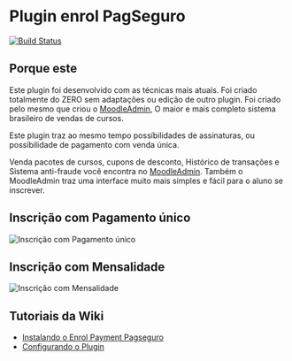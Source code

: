 # Plugin enrol PagSeguro

[![Build Status](https://travis-ci.org/EduardoKrausME/moodle-enrol_paymentpagseguro.svg?branch=master)](https://travis-ci.org/EduardoKrausME/moodle-enrol_paymentpagseguro)

## Porque este

Este plugin foi desenvolvido com as técnicas mais atuais. Foi criado totalmente do ZERO sem adaptações ou edição de outro plugin. Foi criado pelo mesmo que criou o [MoodleAdmin](https://www.eduardokraus.com/integrao-moodle-pagseguro), O maior e mais completo sistema brasileiro de vendas de cursos. 

Este plugin traz ao mesmo tempo possíbilidades de assinaturas, ou possíbilidade de pagamento com venda única.

Venda pacotes de cursos, cupons de desconto, Histórico de transações e Sistema anti-fraude você encontra no [MoodleAdmin](https://www.eduardokraus.com/integrao-moodle-pagseguro). Também o MoodleAdmin traz uma interface muito mais simples e fácil para o aluno se inscrever.

## Inscrição com Pagamento único

![Inscrição com Pagamento único](https://github.com/EduardoKrausME/moodle-enrol_paymentpagseguro/blob/master/pix/print/Inscri%C3%A7%C3%A3o-01.png?raw=true)

## Inscrição com Mensalidade

![Inscrição com Mensalidade](https://github.com/EduardoKrausME/moodle-enrol_paymentpagseguro/blob/master/pix/print/Inscri%C3%A7%C3%A3o-01.png?raw=true)

## Tutoriais da Wiki

* [Instalando o Enrol Payment Pagseguro](https://github.com/EduardoKrausME/moodle-enrol_paymentpagseguro/wiki/Instalando-o-Plugin)
* [Configurando o Plugin](https://github.com/EduardoKrausME/moodle-enrol_paymentpagseguro/wiki/Configurando-o-Plugin)

